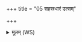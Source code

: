 +++
title = "05 सहस्रधारं उत्सम्"

+++
<details><summary>मूलम् (WS)</summary>

सहस्रधारं उत्सं शतधारमक्षितं व्यच्यमानं सलिलस्य पृष्ठे । ।  
ऊर्ज दुहाना अनपस्फुरन्तमुपासतां सुकृतां यत्र लोकः ॥ ६ ॥
</details>
